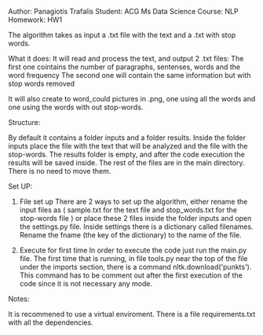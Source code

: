  Author: Panagiotis Trafalis
 Student: ACG Ms Data Science
 Course: NLP
 Homework: HW1



 The algorithm takes as input a .txt file with the text and a .txt with stop words.
 
 What it does:
 It will read and process the text, and output 2 .txt files:
 The first one cointains the number of paragraphs, sentenses, words and the word frequency
 The second one will contain the same information but with stop words removed
 
 It will also create to word_could pictures in .png, one using all the words and one using the words with out stop-words.


 Structure:
 
 By default it contains a folder inputs and a folder results.
 Inside the folder inputs place the file with the text that will be analyzed and the file with the stop-words.
 The results folder is empty, and after the code execution the results will be saved inside.
 The rest of the files are in the main directory. There is no need to move them.


 Set UP:
 
 1) File set up
 There are 2 ways to set up the algorithm, either rename the input files as ( sample.txt for the text file and stop_words.txt for the stop-words file )
 or place these 2 files inside the folder inputs and open the settings.py file. Inside settings there is a dictionary called filenames. Rename the fname 
 (the key of the    dictionary) to the name of the file.
 
 2) Execute for first time
 In order to execute the code just run the main.py file.
 The first time that is running, in file tools.py near the top of the file under the imports section, there is a command nltk.download('punkts').
 This command has to be comment out after the first execution of the code since it is not necessary any mode.
 
 
 Notes:
 
 It is recommened to use a virtual enviroment.
 There is a file requirements.txt with all the dependencies.
 
 
